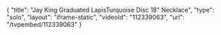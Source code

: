 {
    "title": "Jay King Graduated LapisTurquoise Disc 18\" Necklace",
    "type": "solo",
    "layout": "iframe-static",
    "videoId": "112339063",
    "url": "\/tvpembed\/112339063"
}